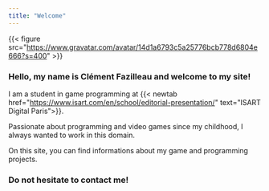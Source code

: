 ```yaml
---
title: "Welcome"
---
```


{{< figure src="https://www.gravatar.com/avatar/14d1a6793c5a25776bcb778d6804e666?s=400" >}}

### Hello, my name is Clément Fazilleau and welcome to my site!

I am a student in game programming at {{< newtab href="https://www.isart.com/en/school/editorial-presentation/" text="ISART Digital Paris">}}.

Passionate about programming and video games since my childhood, I always wanted to work in this domain.

On this site, you can find informations about my game and programming projects.

### Do not hesitate to contact me!
